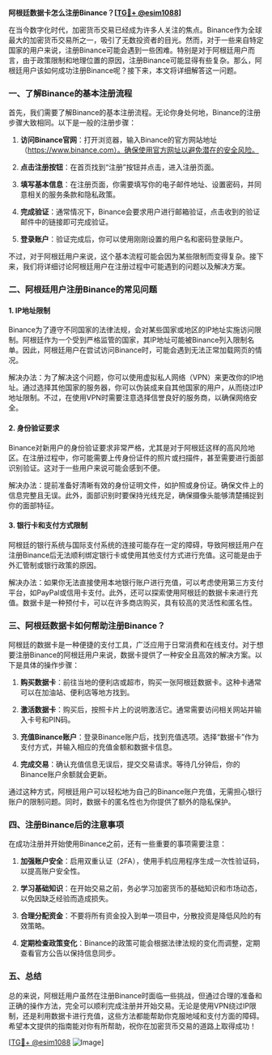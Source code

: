 **阿根廷数据卡怎么注册Binance？[[TG💪+ @esim1088](https://t.me/s/esim1088)]**

在当今数字化时代，加密货币交易已经成为许多人关注的焦点。Binance作为全球最大的加密货币交易所之一，吸引了无数投资者的目光。然而，对于一些来自特定国家的用户来说，注册Binance可能会遇到一些困难。特别是对于阿根廷用户而言，由于政策限制和地理位置的原因，注册Binance可能显得有些复杂。那么，阿根廷用户该如何成功注册Binance呢？接下来，本文将详细解答这一问题。

### 一、了解Binance的基本注册流程

首先，我们需要了解Binance的基本注册流程。无论你身处何地，Binance的注册步骤大致相同。以下是一般的注册步骤：

1. **访问Binance官网**：打开浏览器，输入Binance的官方网站地址（https://www.binance.com）。确保使用官方网址以避免潜在的安全风险。
   
2. **点击注册按钮**：在首页找到“注册”按钮并点击，进入注册页面。

3. **填写基本信息**：在注册页面，你需要填写你的电子邮件地址、设置密码，并同意相关的服务条款和隐私政策。

4. **完成验证**：通常情况下，Binance会要求用户进行邮箱验证，点击收到的验证邮件中的链接即可完成验证。

5. **登录账户**：验证完成后，你可以使用刚刚设置的用户名和密码登录账户。

不过，对于阿根廷用户来说，这个基本流程可能会因为某些限制而变得复杂。接下来，我们将详细讨论阿根廷用户在注册过程中可能遇到的问题以及解决方案。

### 二、阿根廷用户注册Binance的常见问题

#### 1. IP地址限制

Binance为了遵守不同国家的法律法规，会对某些国家或地区的IP地址实施访问限制。阿根廷作为一个受到严格监管的国家，其IP地址可能被Binance列入限制名单。因此，阿根廷用户在尝试访问Binance时，可能会遇到无法正常加载网页的情况。

解决办法：为了解决这个问题，你可以使用虚拟私人网络（VPN）来更改你的IP地址。通过选择其他国家的服务器，你可以伪装成来自其他国家的用户，从而绕过IP地址限制。不过，在使用VPN时需要注意选择信誉良好的服务商，以确保网络安全。

#### 2. 身份验证要求

Binance对新用户的身份验证要求非常严格，尤其是对于阿根廷这样的高风险地区。在注册过程中，你可能需要上传身份证件的照片或扫描件，甚至需要进行面部识别验证。这对于一些用户来说可能会感到不便。

解决办法：提前准备好清晰有效的身份证明文件，如护照或身份证。确保文件上的信息完整且无误。此外，面部识别时要保持光线充足，确保摄像头能够清楚捕捉到你的面部特征。

#### 3. 银行卡和支付方式限制

阿根廷的银行系统与国际支付系统的连接可能存在一定的障碍，导致阿根廷用户在注册Binance后无法顺利绑定银行卡或使用其他支付方式进行充值。这可能是由于外汇管制或银行政策的原因。

解决办法：如果你无法直接使用本地银行账户进行充值，可以考虑使用第三方支付平台，如PayPal或信用卡支付。此外，还可以探索使用阿根廷的数据卡来进行充值。数据卡是一种预付卡，可以在许多商店购买，具有较高的灵活性和匿名性。

### 三、阿根廷数据卡如何帮助注册Binance？

阿根廷的数据卡是一种便捷的支付工具，广泛应用于日常消费和在线支付。对于想要注册Binance的阿根廷用户来说，数据卡提供了一种安全且高效的解决方案。以下是具体的操作步骤：

1. **购买数据卡**：前往当地的便利店或超市，购买一张阿根廷数据卡。这种卡通常可以在加油站、便利店等地方找到。

2. **激活数据卡**：购买后，按照卡片上的说明激活它。通常需要访问相关网站并输入卡号和PIN码。

3. **充值Binance账户**：登录Binance账户后，找到充值选项。选择“数据卡”作为支付方式，并输入相应的充值金额和数据卡信息。

4. **完成交易**：确认充值信息无误后，提交交易请求。等待几分钟后，你的Binance账户余额就会更新。

通过这种方式，阿根廷用户可以轻松地为自己的Binance账户充值，无需担心银行账户的限制问题。同时，数据卡的匿名性也为你提供了额外的隐私保护。

### 四、注册Binance后的注意事项

在成功注册并开始使用Binance之前，还有一些重要的事项需要注意：

1. **加强账户安全**：启用双重认证（2FA），使用手机应用程序生成一次性验证码，以提高账户安全性。

2. **学习基础知识**：在开始交易之前，务必学习加密货币的基础知识和市场动态，以免因缺乏经验而造成损失。

3. **合理分配资金**：不要将所有资金投入到单一项目中，分散投资是降低风险的有效策略。

4. **定期检查政策变化**：Binance的政策可能会根据法律法规的变化而调整，定期查看官方公告以保持信息同步。

### 五、总结

总的来说，阿根廷用户虽然在注册Binance时面临一些挑战，但通过合理的准备和正确的操作方法，完全可以顺利完成注册并开始交易。无论是使用VPN绕过IP限制，还是利用数据卡进行充值，这些方法都能帮助你克服地域和支付方面的障碍。希望本文提供的指南能对你有所帮助，祝你在加密货币交易的道路上取得成功！

[[TG💪+ @esim1088](https://t.me/s/esim1088) ![Image](https://i.postimg.cc/4NQfJmqS/Snipaste-2025-05-13-00-14-12.png)]